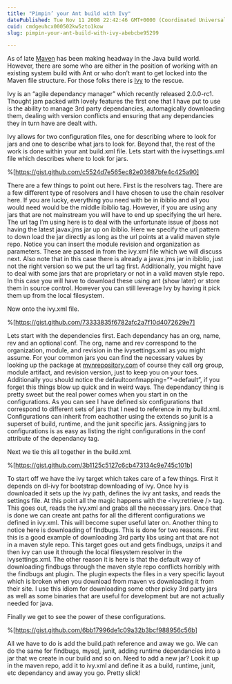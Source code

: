 ```yaml
---
title: "Pimpin’ your Ant build with Ivy"
datePublished: Tue Nov 11 2008 22:42:46 GMT+0000 (Coordinated Universal Time)
cuid: cmdgeuhcx000502kw5zto1kow
slug: pimpin-your-ant-build-with-ivy-abebcbe95299

---
```


As of late [Maven](http://maven.apache.org/ "Maven") has been making headway in the Java build world. However, there are some who are either in the position of working with an existing system build with Ant or who don’t want to get locked into the Maven file structure. For those folks there is [Ivy](http://ant.apache.org/ivy/ "Ivy") to the rescue.

Ivy is an “agile dependancy manager” which recently released 2.0.0-rc1. Thought jam packed with lovely features the first one that I have put to use is the ability to manage 3rd party dependancies, automagically downloading them, dealing with version conflicts and ensuring that any dependancies they in turn have are dealt with.

Ivy allows for two configuration files, one for describing where to look for jars and one to describe what jars to look for. Beyond that, the rest of the work is done within your ant build.xml file. Lets start with the ivysettings.xml file which describes where to look for jars.

%[https://gist.github.com/c5524d7e565ec82e03687bfe4c425a90]

There are a few things to point out here. First is the resolvers tag. There are a few different type of resolvers and I have chosen to use the chain resolver here. If you are lucky, everything you need with be in ibiblio and all you would need would be the middle ibiblio tag. However, if you are using any jars that are not mainstream you will have to end up specifying the url here. The url tag I’m using here is to deal with the unfortunate issue of jboss not having the latest javax.jms jar up on ibiblio. Here we specify the url pattern to down load the jar directly as long as the url points at a valid maven style repo. Notice you can insert the module revision and organization as parameters. These are passed in from the ivy.xml file which we will discuss next. Also note that in this case there is already a javax.jms jar in ibiblio, just not the right version so we put the url tag first. Additionally, you might have to deal with some jars that are proprietary or not in a valid maven style repo. In this case you will have to download these using ant (show later) or store them in source control. However you can still leverage Ivy by having it pick them up from the local filesystem.

Now onto the ivy.xml file.

%[https://gist.github.com/73333835f6782afc2a7f10d4072629e7]

Lets start with the dependencies first. Each dependancy has an org, name, rev and an optional conf. The org, name and rev correspond to the organization, module, and revision in the ivysettings.xml as you might assume. For your common jars you can find the necessary values by looking up the package at [mvnrepository.com](http://www.mvnrepository.com/ "Mvn Repository") of course they call org group, module artifact, and revision version, just to keep you on your toes. Additionally you should notice the defaultconfmapping=”\*->default”, if you forget this things blow up quick and in weird ways. The dependancy thing is pretty sweet but the real power comes when you start in on the configurations. As you can see I have defined six configurations that correspond to different sets of jars that I need to reference in my build.xml. Configurations can inherit from eachother using the extends so junit is a superset of build, runtime, and the junit specific jars. Assigning jars to configurations is as easy as listing the right configurations in the conf attribute of the dependancy tag.

Next we tie this all together in the build.xml.

%[https://gist.github.com/3b1125c5127c6cb473134c9e745c101b]

To start off we have the ivy target which takes care of a few things. First it depends on dl-ivy for bootstrap downloading of ivy. Once Ivy is downloaded it sets up the ivy path, defines the ivy ant tasks, and reads the settings file. At this point all the magic happens with the <ivy:retrieve /> tag. This goes out, reads the ivy.xml and grabs all the necessary jars. Once that is done we can create ant paths for all the different configurations we defined in ivy.xml. This will become super useful later on. Another thing to notice here is downloading of findbugs. This is done for two reasons. First this is a good example of downloading 3rd party libs using ant that are not in a maven style repo. This target goes out and gets findbugs, unzips it and then ivy can use it through the local filesystem resolver in the ivysettings.xml. The other reason it is here is that the default way of downloading findbugs through the maven style repo conflicts horribly with the findbugs ant plugin. The plugin expects the files in a very specific layout which is broken when you download from maven vs downloading it from their site. I use this idiom for downloading some other picky 3rd party jars as well as some binaries that are useful for development but are not actually needed for java.

Finally we get to see the power of these configurations.

%[https://gist.github.com/6bb17996de1c09a32b3bcf988956c56b]

All we have to do is add the build.path reference and away we go. We can do the same for findbugs, mysql, junit, adding runtime dependancies into a jar that we create in our build and so on. Need to add a new jar? Look it up in the maven repo, add it to ivy.xml and define it as a build, runtime, junit, etc dependancy and away you go. Pretty slick!